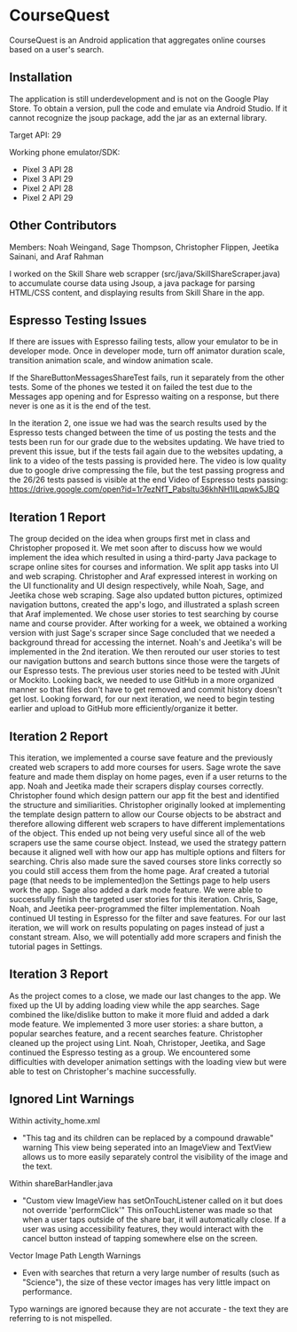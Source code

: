 # CourseQuest

CourseQuest is an Android application that aggregates online courses based on a user's search.

## Installation

The application is still underdevelopment and is not on the Google Play Store. To obtain a version, pull the code and emulate via Android Studio. If it cannot recognize the jsoup package, add the jar as an external library.

Target API: 29

Working phone emulator/SDK: 
- Pixel 3 API 28
- Pixel 3 API 29
- Pixel 2 API 28
- Pixel 2 API 29

## Other Contributors

Members: Noah Weingand, Sage Thompson, Christopher Flippen, Jeetika Sainani, and Araf Rahman

I worked on the Skill Share web scrapper (src/java/SkillShareScraper.java) to accumulate course data using Jsoup, a java package for parsing HTML/CSS content, and displaying results from Skill Share in the app. 

## Espresso Testing Issues

If there are issues with Espresso failing tests, allow your emulator to be in developer mode. Once in developer mode, turn off animator duration scale, transition animation scale, and window animation scale. 

If the ShareButtonMessagesShareTest fails, run it separately from the other tests. Some of the phones we tested it on failed the test due to the Messages app opening and for Espresso waiting on a response, but there never is one as it is the end of the test. 

In the iteration 2, one issue we had was the search results used by the Espresso tests changed between the time of us posting the tests and the tests been run for our grade due to the websites updating. We have tried to prevent this issue, but if the tests fail again due to the websites updating, a link to a video of the tests passing is provided here. The video is low quality due to google drive compressing the file, but the test passing progress and the 26/26 tests passed is visible at the end
Video of Espresso tests passing:
https://drive.google.com/open?id=1r7ezNfT_Pabsltu36khNH1ILqpwk5JBQ

## Iteration 1 Report

The group decided on the idea when groups first met in class and Christopher proposed it. We met soon after to discuss how we would implement the idea which resulted in using a third-party Java package to scrape online sites for courses and information. We split app tasks into UI and web scraping. Christopher and Araf expressed interest in working on the UI functionality and UI design respectively, while Noah, Sage, and Jeetika chose web scraping. Sage also updated button pictures, optimized navigation buttons, created the app's logo, and illustrated a splash screen that Araf implemented. We chose user stories to test searching by course name and course provider. After working for a week, we obtained a working version with just Sage's scraper since Sage concluded that we needed a background thread for accessing the internet. Noah's and Jeetika's will be implemented in the 2nd iteration. We then rerouted our user stories to test our navigation buttons and search buttons since those were the targets of our Espresso tests. The previous user stories need to be tested with JUnit or Mockito. Looking back, we needed to use GitHub in a more organized manner so that files don't have to get removed and commit history doesn't get lost. Looking forward, for our next iteration, we need to begin testing earlier and upload to GitHub more efficiently/organize it better.

## Iteration 2 Report

This iteration, we implemented a course save feature and the previously created web scrapers to add more courses for users. Sage wrote the save feature and made them display on home pages, even if a user returns to the app. Noah and Jeetika made their scrapers display courses correctly. Christopher found which design pattern our app fit the best and identified the structure and similiarities. Christopher originally looked at implementing the template design pattern to allow our Course objects to be abstract and therefore allowing different web scrapers to have different implementations of the object. This ended up not being very useful since all of the web scrapers use the same course object. Instead, we used the strategy pattern because it aligned well with how our app has multiple options and filters for searching. Chris also made sure the saved courses store links correctly so you could still access them from the home page. Araf created a tutorial page (that needs to be implemented)on the Settings page to help users work the app. Sage also added a dark mode feature. We were able to successfully finish the targeted user stories for this iteration. Chris, Sage, Noah, and Jeetika peer-programmed the filter implementation. Noah continued UI testing in Espresso for the filter and save features. For our last iteration, we will work on results populating on pages instead of just a constant stream. Also, we will potentially add more scrapers and finish the tutorial pages in Settings.

## Iteration 3 Report

As the project comes to a close, we made our last changes to the app. We fixed up the UI by adding loading view while the app searches. Sage combined the like/dislike button to make it more fluid and added a dark mode feature. We implemented 3 more user stories: a share button, a popular searches feature, and a recent searches feature. Christopher cleaned up the project using Lint. Noah, Christoper, Jeetika, and Sage continued the Espresso testing as a group. We encountered some difficulties with developer animation settings with the loading view but were able to test on Christopher's machine successfully.

## Ignored Lint Warnings

Within activity_home.xml
- "This tag and its children can be replaced by a compound drawable" warning
  This view being seperated into an ImageView and TextView allows us to more easily separately control the visibility of the image and the text.

Within shareBarHandler.java
- "Custom view ImageView has setOnTouchListener called on it but does not override 'performClick'"
  This onTouchListener was made so that when a user taps outside of the share bar, it will automatically close. If a user was using accessibility features, they would interact with the cancel button instead of tapping somewhere else on the screen.

Vector Image Path Length Warnings
- Even with searches that return a very large number of results (such as "Science"), the size of these vector images has very little impact on performance.

Typo warnings are ignored because they are not accurate - the text they are referring to is not mispelled.
